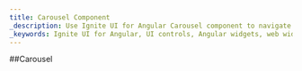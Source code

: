 ```yaml
---
title: Carousel Component
_description: Use Ignite UI for Angular Carousel component to navigate through a collection of slides, cards or page-based interfaces with endless programmatic features. 
_keywords: Ignite UI for Angular, UI controls, Angular widgets, web widgets, UI widgets, Angular, Native Angular Components Suite, Native Angular Controls, Native Angular Components Library, Angular Carousel component, Angular Carousel control
---
```


##Carousel

